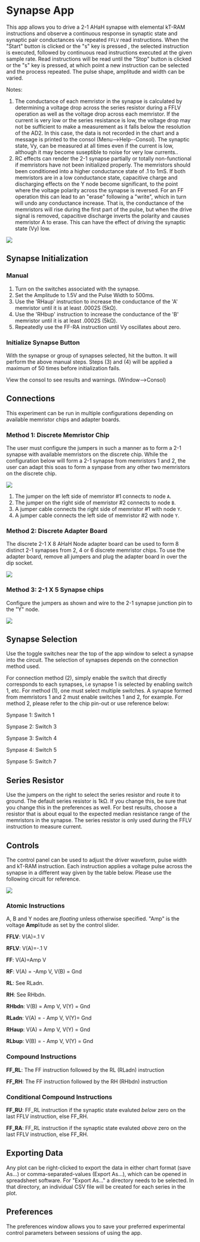 # Synapse App

This app allows you to drive a 2-1 AHaH synapse with elemental kT-RAM instructions and observe a continuous response in synaptic state and synaptic pair conductances via repeated `FFLV` read instructions. When the "Start" button is clicked or the "s" key is pressed , the selected instruction is executed, followed by continuous read instructions executed at the given sample rate. Read instructions will be read until the "Stop" button is clicked or the "s" key is pressed, at which point a new instruction can be selected and the process repeated. The pulse shape, amplitude and width can be varied.

Notes:

1. The conductance of each memristor in the synapse is calculated by determining a voltage drop across the series resistor during a FFLV operation as well as the voltage drop across each memristor. If the current is very low or the series resistance is low, the voltage drop may not be sufficient to make a measurement as it falls below the resolution of the AD2. In this case, the data is not recorded in the chart and a message is printed to the consol (Menu-->Help--Consol). The synaptic state, Vy, can be measured at all times even if the current is low, although it may become suseptible to noise for very low currents..
2. RC effects can render the 2-1 synapse partially or totally non-functional if memristors have not been initialized properly. The memristors should been conditioned into a higher conductance state of .1 to 1mS. If both memristors are in a low conductance state, capacitive charge and discharging effects on the Y node become significant, to the point where the voltage polarity across the synapse is reversed. For an FF operation this can lead to an "erase" following a "write", which in turn will undo any conductance increase. That is, the conductance of the memristors will rise during the first part of the pulse, but when the drive signal is removed, capacitive discharge inverts the polarity and causes memristor A to erase. This can have the effect of driving the synaptic state (Vy) low.

![](file://SynapseInitialization.png)

## Synapse Initialization

### Manual

1. Turn on the switches associated with the synapse.
2. Set the Amplitude to 1.5V and the Pulse Width to 500ms.
3. Use the 'RHaup' instruction to increase the conductance of the 'A' memristor until it is at least .0002S (5kΩ). 
4. Use the 'RHbup' instruction to increase the conductance of the 'B' memristor until it is at least .0002S (5kΩ).
5. Repeatedly use the FF-RA instruction until Vy oscillates about zero.

### Initialize Synapse Button

With the synapse or group of synapses selected, hit the button. It will perform the above manual steps. Steps (3) and (4) will be applied a maximum of 50 times before initialization fails.

View the consol to see results and warnings. (Window-->Consol)

## Connections

This experiment can be run in multiple configurations depending on available memristor chips and adapter boards. 

### Method 1: Discrete Memristor Chip

The user must configure the jumpers in such a manner as to form a 2-1 synapse with available memristors on the discrete chip. While the configuration below will form a 2-1 synapse from memristors 1 and 2, the user can adapt this soas to form a synpase from any other two memristors on the discrete chip. 


![](file://Synapse.png)


1. The jumper on the left side of memristor #1 connects to node `A`.
1. The jumper on the right side of memristor #2 connects to node `B`.
1. A jumper cable connects the right side of memristor #1 with node `Y`.
1. A jumper cable connects the left side of memristor #2 with node `Y`.

### Method 2: Discrete Adapter Board

The discrete 2-1 X 8 AHaH Node adapter board can be used to form 8 distinct 2-1 synapses from 2, 4 or 6 discrete memristor chips. To use the adapter board, remove all jumpers and plug the adapter board in over the dip socket.


![](file://MDV1X_21AHaHX3R_Adaptor.png)


### Method 3: 2-1 X 5 Synapse chips

Configure the jumpers as shown and wire to the 2-1 synapse junction pin to the "Y" node. 


![](file://MDV21SynapseAppWith21SynapseChip.png)


## Synapse Selection

Use the toggle switches near the top of the app window to select a synapse into the circuit. The selection of synapses depends on the connection method used. 

For connection method (2), simply enable the switch that directly corresponds to each synapses, i.e synapse 1 is selected by enabling switch 1, etc. For method (1), one must select multiple switches. A synapse formed from memristors 1 and 2 must enable switches 1 and 2, for example. For method 2, please refer to the chip pin-out or use reference below:

Synpase 1: Switch 1

Synpase 2: Switch 3

Synpase 3: Switch 4

Synpase 4: Switch 5

Synpase 5: Switch 7


## Series Resistor

Use the jumpers on the right to select the series resistor and route it to ground. The default series resistor is 1kΩ. If you change this, be sure that you change this in the preferences as well. For best results, choose a resistor that is about equal to the expected median resistance range of the memristors in the synapse. The series resistor is only used during the FFLV instruction to measure current.

## Controls

The control panel can be used to adjust the driver waveform, pulse width and kT-RAM instruction. Each instruction applies a voltage pulse across the synapse in a different way given by the table below. Please use the following circuit for reference.

![](file://ABYCircuit.png)

### Atomic Instructions

A, B and Y nodes are *floating* unless otherwise specified. "Amp" is the voltage **Amp**litude as set by the control slider.

**FFLV**:  V(A)=.1 V

**RFLV**:  V(A)=-.1 V

**FF**:  V(A)=Amp V

**RF**:  V(A) = -Amp V, V(B) = Gnd

**RL**:  See RLadn.

**RH**: See RHbdn.

**RHbdn**:  V(B) = Amp V, V(Y) = Gnd

**RLadn**: V(A) = - Amp V, V(Y)= Gnd

**RHaup**: V(A) = Amp V, V(Y) = Gnd

**RLbup**: V(B) = - Amp V, V(Y) = Gnd

### Compound Instructions

**FF_RL**: The FF instruction followed by the RL (RLadn) instruction

**FF_RH**: The FF instruction followed by the RH (RHbdn) instruction

### Conditional Compound Instructions

**FF_RU**: FF_RL instruction if the synaptic state evaluted *below* zero on the last FFLV instruction, else FF_RH.

**FF_RA**: FF_RL instruction if the synaptic state evaluted *above* zero on the last FFLV instruction, else FF_RH.

## Exporting Data

Any plot can be right-clicked to export the data in either chart format (save As...) or comma-separated-values (Export As...), which can be opened in spreadsheet software. For "Export As..." a directory needs to be selected. In that directory, an individual CSV file will be created for each series in the plot.

## Preferences

The preferences window allows you to save your preferred experimental control parameters between sessions of using the app.